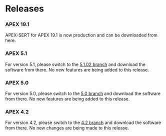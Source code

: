 # Releases
### APEX 19.1
APEX-SERT for APEX 19.1 is now production and can be downloaded from here.  

### APEX 5.1
For version 5.1, please switch to the [5.1.02 branch](https://github.com/OraOpenSource/apex-sert/tree/5.1.02/releases) 
and download the software from there.  No new features are being added to this release. 

### APEX 5.0
For version 5.0, please switch to the [5.0 branch](https://github.com/OraOpenSource/apex-sert/tree/5.0.1/releases) 
and download the software from there.  No new features are being added to this release.

### APEX 4.2
For version 4.2, please switch to the [4.2 branch](https://github.com/OraOpenSource/apex-sert/tree/sert4) and download the software from there.  No new changes are being made to this release.
